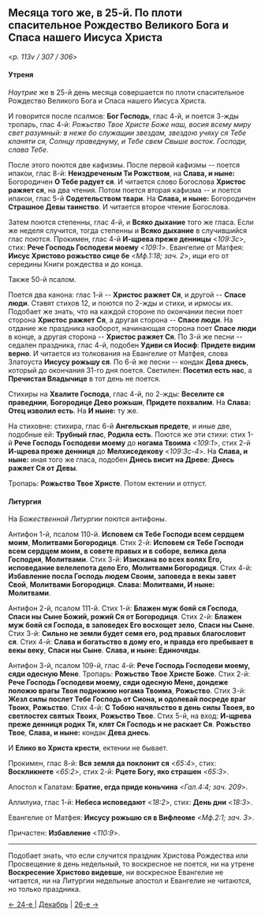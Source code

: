 
## Месяца того же, в 25-й. По плоти спасительное Рождество Великого Бога и Спаса нашего Иисуса Христа  

<*p. 113v / 307 / 306*>

#### Утреня

*Наутрие* же в 25-й день месяца совершается по плоти спасительное Рождество Великого Бога и 
Спаса нашего Иисуса Христа. 

И говорится после псалмов: **Бог Господь**, глас 4-й, и поется 3-жды тропарь, глас 4-й: 
*Рожьство Твое Христе Боже наш, восия всему миру свет разумный: в неже бо служащии звездам, звездою учяху ся 
Тебе кланяти ся, Солнцу праведнуму, и Тебе свем Свыше восток. Господи, слава Тебе*.

После этого поются две кафизмы. 
После первой кафизмы -- поется ипакои, глас 8-й: **Неиздреченым Ти Рожством**, 
на **Слава, и ныне:** Богородичен **О Тебе радует ся**. И читается слово Богослова **Христос ражяет ся**, 
на два чтения. 
Потом поется вторая кафизма -- и поется ипакои, глас 5-й **Содетельством твари**. На **Слава, и ныне:** 
Богородичен **Страшное Девы таинство**. И читается второе чтение Богослова. 

Затем поются степенны, глас 4-й, и **Всяко дыхание** того же гласа. Если же неделя случится, тогда 
степенны и **Всяко дыхание** в случившийся глас поются. 
Прокимен, глас 4-й **И-щрева преже денницы** <*109:3c*>, стих: **Рече Господь Господеви моему** <*109:1*>. 
Евангелие от Матфея: **Иисус Христово рожьство сице бе** <*Мф.1:18; зач. 2*>, ищи его от середины 
Книги рождества и до конца. 

Также 50-й псалом. 

Поется два канона: глас 1-й -- **Христос ражяет Ся**, и другой -- **Спасе люди**. 
Ставят стихов 12, и поются по 2-жды и стихи, и ирмосы их. 
Подобает же знать, что на каждой стороне по окончании песни поет сторона **Христос ражяет Ся**, 
а другая сторона -- **Спасе люди**. На отдание же праздника наоборот, начинающая сторона поет 
**Спасе люди** в конце, а другая сторона -- **Христос ражяет Ся**. 
По 3-й же песни -- седален праздника, глас 4-й, подобен **Удиви ся Иосиф**: **Придете видим верно**. 
И читается из толкования на Евангелие от Матфея, слова Златоуста **Иисусу рожьшу ся**. 
По 6-й же песни -- кондак **Дева днесь**, который до окончания 31-го дня поется. 
Светилен: **Посетил есть нас**, а **Пречистая Владычице** в тот день не поется. 

Стихиры на **Хвалите Господа**, глас 4-й, по 2-жды: **Веселите ся праведнии**, **Богородице Дево рожьши**, 
**Придете похвалим**. На **Слава: Отец изволил есть**. На **И ныне:** ту же. 

На стиховне: стихира, глас 6-й **Ангельскыя предете**, и иные две, подобные ей: **Трубный глас**, 
**Родила есть**. Поются же эти стихи: стих 1-й **Рече Господь Господеви моему** до **ногама Твоима** <*109:1*>, 
стих 2-й **И-щрева преже денниця** до **Мелхиседекову** <*109:3c-4*>. На **Слава, и ныне:** иная того же гласа, 
подобен **Днесь висит на Древе**: **Днесь ражяет Ся от Девы**. 

Тропарь: **Рожьство Твое Христе**. Потом ектении и отпуст. 

#### Литургия

На *Божественной Литургии* поются антифоны. 

Антифон 1-й, псалом 110-й. **Исповем ся Тебе Господи всем сердцем моим**, **Молитвами Богородиця**. 
Стих 2-й: **Исповем ся Тебе Господи всем сердцем моим, в совете правых и в соборе, велика дела Господня**, **Молитвами**. 
Стих 3-й: **Изискана во всех волях Его, исповедание велелепота дело Его**, **Молитвами Богородиця**. 
Стих 4-й: **Избавление посла Господь людем Своим, заповеда в векы завет Свой**, **Молитвами Богородиця**. 
**Слава: Молитвами, И ныне: Молитвами**. 

Антифон 2-й, псалом 111-й. Стих 1-й: **Блажен муж бояй ся Господа**, **Спаси ны Сыне Божий, рожий Ся от Богородиця**. 
Стих 2-й: **Блажен муж бояй ся Господа, в заповедех Его восхощет зело**, **Спаси ны Сыне**.
Стих 3-й: **Сильно не земли будет семя его, род правых благословит ся**. 
Стих 4-й: **Слава и богатьство в дому его, и правда его пребывает в векы веку**, **Спаси ны Сыне**. 
**Слава, и ныне: Единочяды**. 

Антифон 3-й, псалом 109-й, глас 4-й: **Рече Господь Господеви моему, сяди одесную Мене**. 
Тропарь: **Рожьство Твое Христе Боже**. 
Стих 2-й: **Рече Господь Господеви моему, сяди одесную Мене, дондеже положю врагы Твоя подножию ногама Твоима**, **Рожьство**.
Стих 3-й: **Жезл силы послет Тебе Господь от Сиона, и одолевай посреде враг Твоих**, **Рожьство**. 
Стих 4-й: **С Тобою начяльство в день силы Твоея, во светлостех святых Твоих**, **Рожьство Твое**. 
Стих 5-й, на вход: **И-щрева преже денниця родих Тя, клят Ся Господь и не раскает Ся**. 
**Рожьство Твое**, **Слава, и ныне:** кондак **Дева днесь**. 

И **Елико во Христа крести**, ектении не бывает. 

Прокимен, глас 8-й: **Вся земля да поклонит ся** <*65:4*>, стих: **Воскликнете** <*65:2*>, 
стих 2-й: **Рцете Богу, яко страшен** <*65:3*>. 

Апостол к Галатам: **Братие, егда приде коньчина** <*Гал.4:4; зач. 209*>. 

Аллилуиа, глас 1-й: **Небеса исповедают** <*18:2*>, стих: **День дни** <*18:3*>. 

Евангелие от Матфея: **Иисусу рожьшю ся в Вифлеоме** <*Мф.2:1; зач. 3*>. 

Причастен: **Избавление** <*110:9*>. 

--- 

Подобает знать, что если случится праздник Христова Рождества или Просвещение в день недельный, то 
воскресное не поется, ни на утрене **Воскресение Христово видевше**, ни воскресное Евангелие не читается, 
ни на Литургии недельные апостол и Евангелие не читаются, но только праздника.   

[← 24-е ](12_24_AST.ru.md) | [Декабрь](README.md#25-й) | [26-е →](12_26_AST.ru.md)
